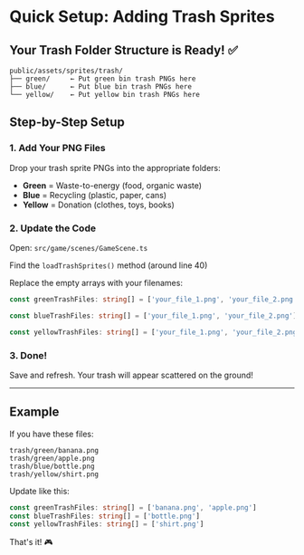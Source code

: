 # Quick Setup: Adding Trash Sprites

## Your Trash Folder Structure is Ready! ✅

```
public/assets/sprites/trash/
├── green/     ← Put green bin trash PNGs here
├── blue/      ← Put blue bin trash PNGs here
└── yellow/    ← Put yellow bin trash PNGs here
```

## Step-by-Step Setup

### 1. Add Your PNG Files

Drop your trash sprite PNGs into the appropriate folders:

-   **Green** = Waste-to-energy (food, organic waste)
-   **Blue** = Recycling (plastic, paper, cans)
-   **Yellow** = Donation (clothes, toys, books)

### 2. Update the Code

Open: `src/game/scenes/GameScene.ts`

Find the `loadTrashSprites()` method (around line 40)

Replace the empty arrays with your filenames:

```typescript
const greenTrashFiles: string[] = ['your_file_1.png', 'your_file_2.png']

const blueTrashFiles: string[] = ['your_file_1.png', 'your_file_2.png']

const yellowTrashFiles: string[] = ['your_file_1.png', 'your_file_2.png']
```

### 3. Done!

Save and refresh. Your trash will appear scattered on the ground!

---

## Example

If you have these files:

```
trash/green/banana.png
trash/green/apple.png
trash/blue/bottle.png
trash/yellow/shirt.png
```

Update like this:

```typescript
const greenTrashFiles: string[] = ['banana.png', 'apple.png']
const blueTrashFiles: string[] = ['bottle.png']
const yellowTrashFiles: string[] = ['shirt.png']
```

That's it! 🎮
